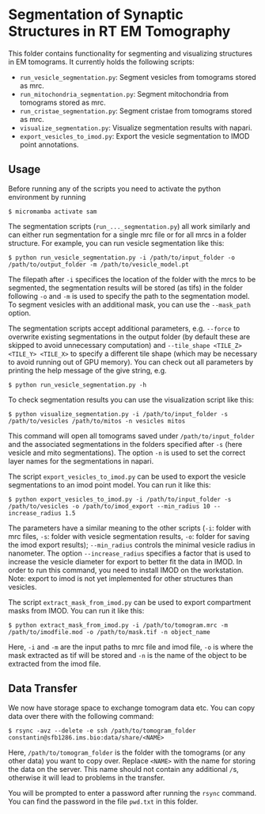 # Segmentation of Synaptic Structures in RT EM Tomography

This folder contains functionality for segmenting and visualizing structures in EM tomograms.
It currently holds the following scripts:
- `run_vesicle_segmentation.py`: Segment vesicles from tomograms stored as mrc.
- `run_mitochondria_segmentation.py`: Segment mitochondria from tomograms stored as mrc.
- `run_cristae_segmentation.py`: Segment cristae from tomograms stored as mrc.
- `visualize_segmentation.py`: Visualize segmentation results with napari.
- `export_vesicles_to_imod.py`: Export the vesicle segmentation to IMOD point annotations.

## Usage

Before running any of the scripts you need to activate the python environment by running
```
$ micromamba activate sam
```

The segmentation scripts (`run_..._segmentation.py`) all work similarly and can either run segmentation for a single mrc file or for all mrcs in a folder structure.
For example, you can run vesicle segmentation like this:
```
$ python run_vesicle_segmentation.py -i /path/to/input_folder -o /path/to/output_folder -m /path/to/vesicle_model.pt
```
The filepath after `-i` specifices the location of the folder with the mrcs to be segmented, the segmentation results will be stored (as tifs) in the folder following `-o` and `-m` is used to specify the path to the segmentation model.
To segment vesicles with an additional mask, you can use the `--mask_path` option.

The segmentation scripts accept additional parameters, e.g. `--force` to overwrite existing segmentations in the output folder (by default these are skipped to avoid unnecessary computation) and `--tile_shape <TILE_Z> <TILE_Y> <TILE_X>` to specify a different tile shape (which may be necessary to avoid running out of GPU memory).
You can check out all parameters by printing the help message of the give string, e.g.
```
$ python run_vesicle_segmentation.py -h
```

To check segmentation results you can use the visualization script like this:
```
$ python visualize_segmentation.py -i /path/to/input_folder -s /path/to/vesicles /path/to/mitos -n vesicles mitos
```
This command will open all tomograms saved under `/path/to/input_folder` and the associated segmentations in the folders specified after `-s` (here vesicle and mito segmentations). The option `-n` is used to set the correct layer names for the segmentations in napari.

The script `export_vesicles_to_imod.py` can be used to export the vesicle segmentations to an imod point model.
You can run it like this:
```
$ python export_vesicles_to_imod.py -i /path/to/input_folder -s /path/to/vesicles -o /path/to/imod_export --min_radius 10 --increase_radius 1.5
```
The parameters have a similar meaning to the other scripts (`-i`: folder with mrc files, `-s`: folder with vesicle segmentation results, `-o`: folder for saving the imod export results); `--min_radius` controls the minimal vesicle radius in nanometer.
The option `--increase_radius` specifies a factor that is used to increase the vesicle diameter for export to better fit the data in IMOD.
In order to run this command, you need to install IMOD on the workstation.
Note: export to imod is not yet implemented for other structures than vesicles.

The script `extract_mask_from_imod.py` can be used to export compartment masks from IMOD. You can run it like this:
```
$ python extract_mask_from_imod.py -i /path/to/tomogram.mrc -m /path/to/imodfile.mod -o /path/to/mask.tif -n object_name
```
Here, `-i` and `-m` are the input paths to mrc file and imod file, `-o` is where the mask extracted as tif will be stored and `-n` is the name
of the object to be extracted from the imod file.


## Data Transfer

We now have storage space to exchange tomogram data etc.
You can copy data over there with the following command:
```
$ rsync -avz --delete -e ssh /path/to/tomogram_folder constantin@sfb1286.ims.bio:data/share/<NAME>
```
Here, `/path/to/tomogram_folder` is the folder with the tomograms (or any other data) you want to copy over.
Replace `<NAME>` with the name for storing the data on the server. This name should not contain any additional `/`s,
otherwise it will lead to problems in the transfer.

You will be prompted to enter a password after running the `rsync` command. You can find the password in the file `pwd.txt` in this folder.
